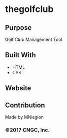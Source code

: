# thegolfclub

## Purpose
Golf Club Management Tool

## Built With
* HTML
* CSS

## Website


## Contribution
Made by MNlegion

### ©️2017 CNGC, Inc.
